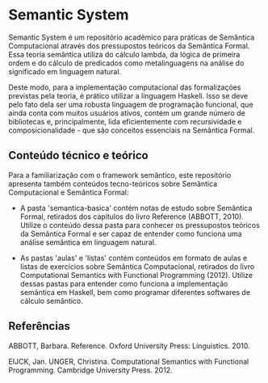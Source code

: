 # Semantic System
Semantic System é um repositório acadêmico para práticas de Semântica Computacional através dos pressupostos teóricos da Semântica Formal. Essa teoria semântica utiliza do cálculo lambda, da lógica de primeira ordem e do cálculo de predicados como metalinguagens na análise do significado em linguagem natural.

Deste modo, para a implementação computacional das formalizações previstas pela teoria, é prático utilizar a linguagem Haskell. Isso se deve pelo fato dela ser uma robusta linguagem de programação funcional, que ainda conta com muitos usuários ativos, contém um grande número de bibliotecas e, principalmente, lida eficientemente com recursividade e composicionalidade - que são conceitos essenciais na Semântica Formal.

## Conteúdo técnico e teórico
Para a familiarização com o framework semântico, este repositório apresenta também conteúdos tecno-teóricos sobre Semântica Computacional e Semântica Formal:
- A pasta 'semantica-basica' contém notas de estudo sobre Semântica Formal, retirados dos capítulos do livro Reference (ABBOTT, 2010). Utilize o conteúdo dessa pasta para conhecer os pressupostos teóricos da Semântica Formal e ser capaz de entender como funciona uma análise semântica em linguagem natural.

- As pastas 'aulas' e 'listas' contém conteúdos em formato de aulas e listas de exercícios sobre Semântica Computacional, retirados do livro Computational Semantics with Functional Programming (2012). Utilize dessas pastas para entender como funciona a implementação semântica em Haskell, bem como programar diferentes softwares de cálculo semântico.

## Referências
ABBOTT, Barbara. Reference. Oxford University Press: Linguistics. 2010.

EIJCK, Jan. UNGER, Christina. Computational Semantics with Functional Programming. Cambridge University Press. 2012.
